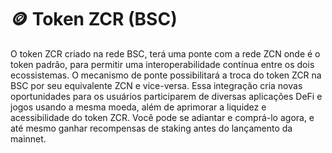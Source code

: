 # 🪙 Token ZCR (BSC)

O token ZCR criado na rede BSC, terá uma ponte com a rede ZCN onde é o token padrão, para permitir uma interoperabilidade contínua entre os dois ecossistemas. O mecanismo de ponte possibilitará a troca do token ZCR na BSC por seu equivalente ZCN e vice-versa. Essa integração cria novas oportunidades para os usuários participarem de diversas aplicações DeFi e jogos usando a mesma moeda, além de aprimorar a liquidez e acessibilidade do token ZCR. Você pode se adiantar e comprá-lo agora, e até mesmo ganhar recompensas de staking antes do lançamento da mainnet.
